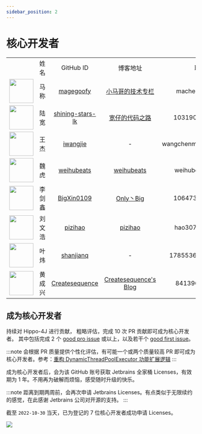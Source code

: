 ```yaml
---
sidebar_position: 2
---
```


# 核心开发者

<table>
  <tr>
    <td align="center" width="16%"></td>
    <td align="center" width="16%">姓名</td>
    <td align="center" width="18%">GitHub ID</td>
    <td align="center" width="24%">博客地址</td>
    <td align="center" width="26%">联系方式</td>
  </tr>
  <tr>
    <td align="center" ><a href="https://github.com/magegoofy"><img src="https://avatars.githubusercontent.com/u/77398366?v=4?s=64" width="64px;"/></a></td>
    <td align="center" >马称</td>
    <td align="center" ><a href="https://github.com/magegoofy">magegoofy</a></td>
    <td align="center" ><a href="https://www.xiaomage.info/">小马哥的技术专栏</a></td>
    <td align="center" >machen@apache.org</td>
  </tr>
  <tr>
    <td align="center"><a href="https://github.com/shining-stars-lk"><img src="https://avatars.githubusercontent.com/u/40255310?v=4?s=64" width="64px;"/></a></td>
    <td align="center">陆宽</td>
    <td align="center" ><a href="https://github.com/shining-stars-lk">shining-stars-lk</a></td>
    <td align="center" ><a href="https://blog.csdn.net/guntun8987">宽仔的代码之路</a></td>
    <td align="center" >1031900093@qq.com</td>
  </tr>
   <tr>
    <td align="center"><a href="https://github.com/iwangjie"><img src="https://avatars.githubusercontent.com/u/23075587?v=4?s=64" width="64px;"/></a></td>
    <td align="center">王杰</td>
    <td align="center" ><a href="https://github.com/iwangjie">iwangjie</a></td>
    <td align="center" >-</td>
    <td align="center" >wangchenmo1025@gmail.com</td>
  </tr>
  <tr>
    <td align="center"><a href="https://github.com/weihubeats"><img src="https://avatars.githubusercontent.com/u/42484192?v=4?s=64" width="64px;"/></a></td>
    <td align="center">魏虎</td>
    <td align="center" ><a href="https://github.com/weihubeats">weihubeats</a></td>
    <td align="center" ><a href="https://weihubeats.blog.csdn.net/">weihubeats</a></td>
    <td align="center" >weihubeats@163.com</td>
  </tr>
  <tr>
    <td align="center"><a href="https://github.com/BigXin0109"><img src="https://avatars.githubusercontent.com/u/24769514?v=4?s=64" width="64px;"/></a></td>
    <td align="center">李剑鑫</td>
    <td align="center" ><a href="https://github.com/BigXin0109">BigXin0109</a></td>
    <td align="center" ><a href="https://blog.csdn.net/qq_34741165">Only丶Big</a></td>
    <td align="center" >1064730540@qq.com</td>
  </tr>
  <tr>
    <td align="center"><a href="https://github.com/pizihao"><img src="https://avatars.githubusercontent.com/u/48643103?v=4?s=64" width="64px;"/></a></td>
    <td align="center">刘文浩</td>
    <td align="center" ><a href="https://github.com/pizihao">pizihao</a></td>
    <td align="center" ><a href="https://www.yuque.com/chenghu-08dla/pizig1">pizihao</a></td>
    <td align="center" >hao3073liu@163.com</td>
  </tr>
  <tr>
    <td align="center"><a href="https://github.com/pizihao"><img src="https://avatars.githubusercontent.com/u/49084314?v=4?s=64" width="64px;"/></a></td>
    <td align="center">叶炜</td>
    <td align="center" ><a href="https://github.com/shanjianq">shanjianq</a></td>
    <td align="center" >-</td>
    <td align="center" >17855368071@163.com</td>
  </tr>
  <tr>
    <td align="center"><a href="https://github.com/Createsequence"><img src="https://avatars.githubusercontent.com/u/49221670?v=4" width="64px;"/></a></td>
    <td align="center">黄成兴</td>
    <td align="center" ><a href="https://github.com/Createsequence">Createsequence</a></td>
    <td align="center" ><a href="https://blog.xiajibagao.top">Createsequence's Blog</a></td>
    <td align="center" >841396397@qq.com</td>
  </tr>
</table>

## 成为核心开发者

持续对 Hippo-4J 进行贡献， 粗略评估，完成 10 次 PR 贡献即可成为核心开发者。 其中包括完成 2 个 [good pro issue](https://github.com/opengoofy/hippo4j/issues?q=is%3Aissue+is%3Aopen+label%3A%22good+pro+issue%22) 或以上，以及若干个 [good first issue](https://github.com/opengoofy/hippo4j/issues?q=is%3Aissue+is%3Aopen+label%3A%22good+first+issue%22)。

:::note
会根据 PR 质量提供个性化评估，有可能一个或两个质量较高 PR 即可成为核心开发者。参考：[重构 DynamicThreadPoolExecutor 功能扩展逻辑](https://github.com/opengoofy/hippo4j/pull/854)
:::

成为核心开发者后，会为该 GitHub 账号获取 Jetbrains 全家桶 Licenses，有效期为 1 年。不用再为破解而烦恼，感受随时升级的快乐。

:::note
距离到期两周前，会再次申请 Jetbrains Licenses。有点类似于无限续约的感觉，在此感谢 Jetbrains 公司对开源的支持。
:::

截至 `2022-10-30` 当天，已为登记的 7 位核心开发者成功申请 Licenses。

![](https://images-machen.oss-cn-beijing.aliyuncs.com/image-20221030134303060.png)

